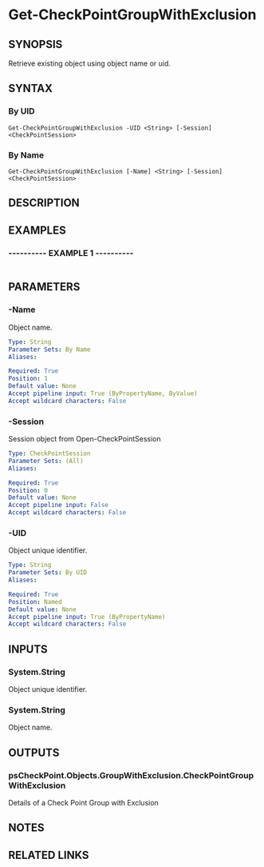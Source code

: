 # Get-CheckPointGroupWithExclusion

## SYNOPSIS
Retrieve existing object using object name or uid.

## SYNTAX

### By UID
```
Get-CheckPointGroupWithExclusion -UID <String> [-Session] <CheckPointSession>
```

### By Name
```
Get-CheckPointGroupWithExclusion [-Name] <String> [-Session] <CheckPointSession>
```

## DESCRIPTION

## EXAMPLES

### ----------  EXAMPLE 1  ----------
```

```

## PARAMETERS

### -Name
Object name.

```yaml
Type: String
Parameter Sets: By Name
Aliases: 

Required: True
Position: 1
Default value: None
Accept pipeline input: True (ByPropertyName, ByValue)
Accept wildcard characters: False
```

### -Session
Session object from Open-CheckPointSession

```yaml
Type: CheckPointSession
Parameter Sets: (All)
Aliases: 

Required: True
Position: 0
Default value: None
Accept pipeline input: False
Accept wildcard characters: False
```

### -UID
Object unique identifier.

```yaml
Type: String
Parameter Sets: By UID
Aliases: 

Required: True
Position: Named
Default value: None
Accept pipeline input: True (ByPropertyName)
Accept wildcard characters: False
```

## INPUTS

### System.String
Object unique identifier.

### System.String
Object name.

## OUTPUTS

### psCheckPoint.Objects.GroupWithExclusion.CheckPointGroupWithExclusion
Details of a Check Point Group with Exclusion

## NOTES

## RELATED LINKS

